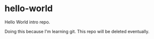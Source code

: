 # hello-world
Hello World intro repo. 


Doing this because I'm learning git. This repo will be deleted eventually. 
